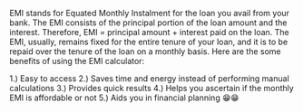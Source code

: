 EMI stands for Equated Monthly Instalment for the loan you avail from your bank. The EMI consists of the principal portion of the loan amount and the interest. Therefore, EMI = principal amount + interest paid on the loan. The EMI, usually, remains fixed for the entire tenure of your loan, and it is to be repaid over the tenure of the loan on a monthly basis. Here are the some benefits of using the EMI calculator:

1.)  Easy to access
2.)  Saves time and energy instead of performing manual calculations
3.) Provides quick results
4.) Helps you ascertain if the monthly EMI is affordable or not
5.) Aids you in financial planning
😁😁
